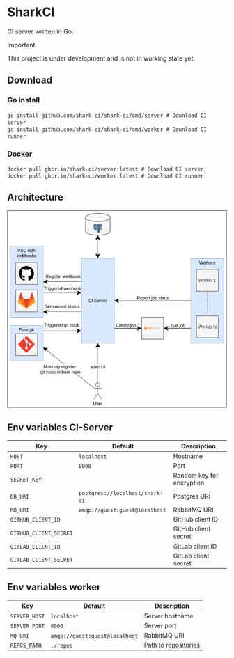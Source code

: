 # SharkCI

CI server written in Go.

> [!IMPORTANT]
> This project is under development and is not in working state yet.

## Download

### Go install

```
go install github.com/shark-ci/shark-ci/cmd/server # Download CI server
go install github.com/shark-ci/shark-ci/cmd/worker # Download CI runner
```

### Docker

```
docker pull ghcr.io/shark-ci/server:latest # Download CI server
docker pull ghcr.io/shark-ci/worker:latest # Download CI runner
```

## Architecture

![architecture](./docs/architecture.png)

## Env variables CI-Server

| Key                    | Default                         | Description               |
|------------------------|---------------------------------|---------------------------|
| `HOST`                 | `localhost`                     | Hostname                  |
| `PORT`                 | `8000`                          | Port                      |
| `SECRET_KEY`           |                                 | Random key for encryption |
| `DB_URI`               | `postgres://localhost/shark-ci` | Postgres URI              |
| `MQ_URI`               | `amqp://guest:guest@localhost`  | RabbitMQ URI              |
| `GITHUB_CLIENT_ID`     |                                 | GitHub client ID          |
| `GITHUB_CLIENT_SECRET` |                                 | GitHub client secret      |
| `GITLAB_CLIENT_ID`     |                                 | GitLab client ID          |
| `GITLAB_CLIENT_SECRET` |                                 | GitLab client secret      |

## Env variables worker

| Key             | Default                        | Description              |
|-----------------|--------------------------------|--------------------------|
| `SERVER_HOST`   | `localhost`                    | Server hostname          |
| `SERVER_PORT`   | `8000`                         | Server port              |
| `MQ_URI`        | `amqp://guest:guest@localhost` | RabbitMQ URI             |
| `REPOS_PATH`    | `./repos`                      | Path to repositories     |
